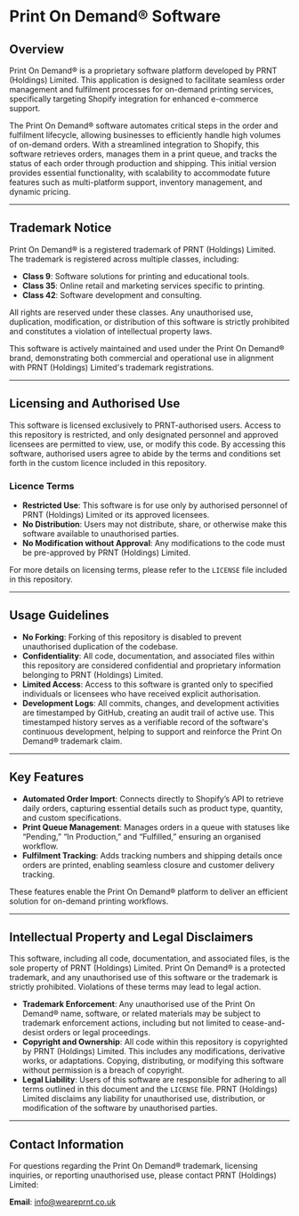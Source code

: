 # Print On Demand® Software

## Overview
Print On Demand® is a proprietary software platform developed by PRNT (Holdings) Limited. This application is designed to facilitate seamless order management and fulfilment processes for on-demand printing services, specifically targeting Shopify integration for enhanced e-commerce support.

The Print On Demand® software automates critical steps in the order and fulfilment lifecycle, allowing businesses to efficiently handle high volumes of on-demand orders. With a streamlined integration to Shopify, this software retrieves orders, manages them in a print queue, and tracks the status of each order through production and shipping. This initial version provides essential functionality, with scalability to accommodate future features such as multi-platform support, inventory management, and dynamic pricing.

---

## Trademark Notice
Print On Demand® is a registered trademark of PRNT (Holdings) Limited. The trademark is registered across multiple classes, including:

- **Class 9**: Software solutions for printing and educational tools.
- **Class 35**: Online retail and marketing services specific to printing.
- **Class 42**: Software development and consulting.

All rights are reserved under these classes. Any unauthorised use, duplication, modification, or distribution of this software is strictly prohibited and constitutes a violation of intellectual property laws.

This software is actively maintained and used under the Print On Demand® brand, demonstrating both commercial and operational use in alignment with PRNT (Holdings) Limited's trademark registrations.

---

## Licensing and Authorised Use
This software is licensed exclusively to PRNT-authorised users. Access to this repository is restricted, and only designated personnel and approved licensees are permitted to view, use, or modify this code. By accessing this software, authorised users agree to abide by the terms and conditions set forth in the custom licence included in this repository.

### Licence Terms
- **Restricted Use**: This software is for use only by authorised personnel of PRNT (Holdings) Limited or its approved licensees.
- **No Distribution**: Users may not distribute, share, or otherwise make this software available to unauthorised parties.
- **No Modification without Approval**: Any modifications to the code must be pre-approved by PRNT (Holdings) Limited.

For more details on licensing terms, please refer to the `LICENSE` file included in this repository.

---

## Usage Guidelines
- **No Forking**: Forking of this repository is disabled to prevent unauthorised duplication of the codebase.
- **Confidentiality**: All code, documentation, and associated files within this repository are considered confidential and proprietary information belonging to PRNT (Holdings) Limited.
- **Limited Access**: Access to this software is granted only to specified individuals or licensees who have received explicit authorisation.
- **Development Logs**: All commits, changes, and development activities are timestamped by GitHub, creating an audit trail of active use. This timestamped history serves as a verifiable record of the software's continuous development, helping to support and reinforce the Print On Demand® trademark claim.

---

## Key Features
- **Automated Order Import**: Connects directly to Shopify’s API to retrieve daily orders, capturing essential details such as product type, quantity, and custom specifications.
- **Print Queue Management**: Manages orders in a queue with statuses like “Pending,” “In Production,” and “Fulfilled,” ensuring an organised workflow.
- **Fulfilment Tracking**: Adds tracking numbers and shipping details once orders are printed, enabling seamless closure and customer delivery tracking.

These features enable the Print On Demand® platform to deliver an efficient solution for on-demand printing workflows.

---

## Intellectual Property and Legal Disclaimers
This software, including all code, documentation, and associated files, is the sole property of PRNT (Holdings) Limited. Print On Demand® is a protected trademark, and any unauthorised use of this software or the trademark is strictly prohibited. Violations of these terms may lead to legal action.

- **Trademark Enforcement**: Any unauthorised use of the Print On Demand® name, software, or related materials may be subject to trademark enforcement actions, including but not limited to cease-and-desist orders or legal proceedings.
- **Copyright and Ownership**: All code within this repository is copyrighted by PRNT (Holdings) Limited. This includes any modifications, derivative works, or adaptations. Copying, distributing, or modifying this software without permission is a breach of copyright.
- **Legal Liability**: Users of this software are responsible for adhering to all terms outlined in this document and the `LICENSE` file. PRNT (Holdings) Limited disclaims any liability for unauthorised use, distribution, or modification of the software by unauthorised parties.

---

## Contact Information
For questions regarding the Print On Demand® trademark, licensing inquiries, or reporting unauthorised use, please contact PRNT (Holdings) Limited:

**Email**: [info@weareprnt.co.uk](mailto:info@weareprnt.co.uk)
